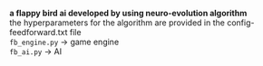 **a flappy bird ai developed by using neuro-evolution algorithm**  
the hyperparameters for the algorithm are provided in the config-feedforward.txt file  
`fb_engine.py` -> game engine  
`fb_ai.py` -> AI
